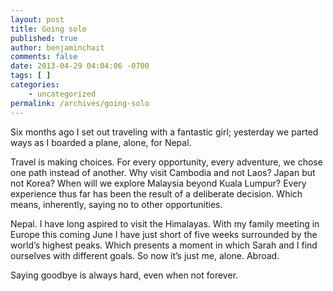 ```yaml
---
layout: post
title: Going solo
published: true
author: benjaminchait
comments: false
date: 2013-04-29 04:04:06 -0700
tags: [ ]
categories:
    - uncategorized
permalink: /archives/going-solo
---
```

Six months ago I set out traveling with a fantastic girl; yesterday we parted ways as I boarded a plane, alone, for Nepal.

Travel is making choices. For every opportunity, every adventure, we chose one path instead of another. Why visit Cambodia and not Laos? Japan but not Korea? When will we explore Malaysia beyond Kuala Lumpur? Every experience thus far has been the result of a deliberate decision. Which means, inherently, saying no to other opportunities.

Nepal. I have long aspired to visit the Himalayas. With my family meeting in Europe this coming June I have just short of five weeks surrounded by the world’s highest peaks. Which presents a moment in which Sarah and I find ourselves with different goals. So now it’s just me, alone. Abroad.

Saying goodbye is always hard, even when not forever.
